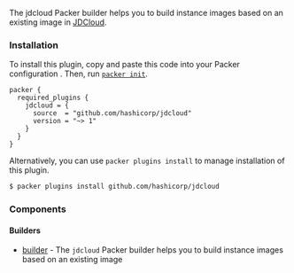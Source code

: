 The jdcloud Packer builder helps you to build instance images based on an existing image in [JDCloud](https://www.jdcloud.com/).

### Installation

To install this plugin, copy and paste this code into your Packer configuration .
Then, run [`packer init`](https://www.packer.io/docs/commands/init).

```hcl
packer {
  required_plugins {
    jdcloud = {
      source  = "github.com/hashicorp/jdcloud"
      version = "~> 1"
    }
  }
}
```

Alternatively, you can use `packer plugins install` to manage installation of this plugin.

```sh
$ packer plugins install github.com/hashicorp/jdcloud
```

### Components

#### Builders

- [builder](/packer/integrations/hashicorp/jdcloud/latest/components/builder/jdcloud.mdx) - The `jdcloud` Packer builder helps you to build instance images
based on an existing image
